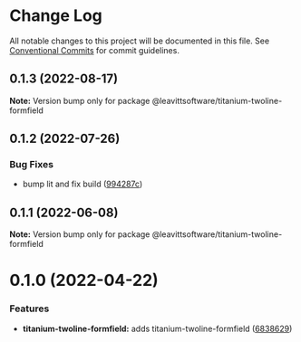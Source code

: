 # Change Log

All notable changes to this project will be documented in this file.
See [Conventional Commits](https://conventionalcommits.org) for commit guidelines.

## 0.1.3 (2022-08-17)

**Note:** Version bump only for package @leavittsoftware/titanium-twoline-formfield





## 0.1.2 (2022-07-26)


### Bug Fixes

* bump lit and fix build ([994287c](https://github.com/LeavittSoftware/titanium-elements/commit/994287cc92267fe41093ee8ded6640521bd3facb))





## 0.1.1 (2022-06-08)

**Note:** Version bump only for package @leavittsoftware/titanium-twoline-formfield





# 0.1.0 (2022-04-22)


### Features

* **titanium-twoline-formfield:** adds titanium-twoline-formfield ([6838629](https://github.com/LeavittSoftware/titanium-elements/commit/6838629670e8e7ef842b37db95561426d9a39fca))
